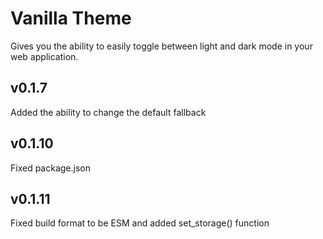 # Vanilla Theme
Gives you the ability to easily toggle between light and dark mode in your web application.

## v0.1.7

Added the ability to change the default fallback

## v0.1.10

Fixed package.json

## v0.1.11

Fixed build format to be ESM and added set_storage() function
